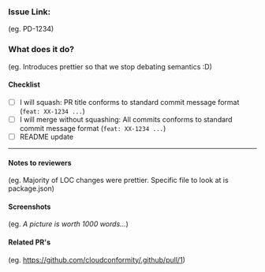 ### Issue Link:

(eg. PD-1234)

### What does it do?

(eg. Introduces prettier so that we stop debating semantics :D)

#### Checklist

- [ ] I will squash: PR title conforms to standard commit message format (`feat: XX-1234 ...`)
- [ ] I will merge without squashing: All commits conforms to standard commit message format (`feat: XX-1234 ...`)
- [ ] README update

---

#### Notes to reviewers

(eg. Majority of LOC changes were prettier. Specific file to look at is package.json)

#### Screenshots

(eg. _A picture is worth 1000 words..._)

#### Related PR's

(eg. https://github.com/cloudconformity/.github/pull/1)
